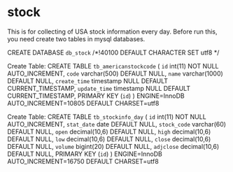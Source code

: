 # stock
This is for collecting of USA stock information every day.
Before run this, you need create two tables in mysql databases.

CREATE DATABASE `db_stock` /*!40100 DEFAULT CHARACTER SET utf8 */

Create Table: CREATE TABLE `tb_americanstockcode` (
  `id` int(11) NOT NULL AUTO_INCREMENT,
  `code` varchar(500) DEFAULT NULL,
  `name` varchar(1000) DEFAULT NULL,
  `create_time` timestamp NULL DEFAULT CURRENT_TIMESTAMP,
  `update_time` timestamp NULL DEFAULT CURRENT_TIMESTAMP,
  PRIMARY KEY (`id`)
) ENGINE=InnoDB AUTO_INCREMENT=10805 DEFAULT CHARSET=utf8

Create Table: CREATE TABLE `tb_stockinfo_day` (
  `id` int(11) NOT NULL AUTO_INCREMENT,
  `stat_date` date DEFAULT NULL,
  `stock_code` varchar(60) DEFAULT NULL,
  `open` decimal(10,6) DEFAULT NULL,
  `high` decimal(10,6) DEFAULT NULL,
  `low` decimal(10,6) DEFAULT NULL,
  `close` decimal(10,6) DEFAULT NULL,
  `volume` bigint(20) DEFAULT NULL,
  `adjclose` decimal(10,6) DEFAULT NULL,
  PRIMARY KEY (`id`)
) ENGINE=InnoDB AUTO_INCREMENT=16750 DEFAULT CHARSET=utf8
